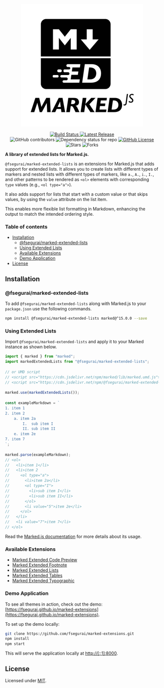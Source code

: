 <p align="center">
  <img alt="Marked Extensions Logo" src="https://raw.githubusercontent.com/fsegurai/marked-extensions/main/demo/public/marked-extensions.svg">
</p>

<p align="center">
  <a href="https://github.com/fsegurai/marked-extensions/actions/workflows/release-library.yml">
      <img src="https://github.com/fsegurai/marked-extensions/actions/workflows/release-library.yml/badge.svg"
          alt="Build Status">
  </a>
  <a href="https://www.npmjs.org/package/@fsegurai/marked-extended-lists">
      <img src="https://img.shields.io/npm/v/@fsegurai/marked-extended-lists.svg"
          alt="Latest Release">
  </a>
  <br>
  <img alt="GitHub contributors" src="https://img.shields.io/github/contributors/fsegurai/marked-extensions">
  <img alt="Dependency status for repo" src="https://img.shields.io/librariesio/github/fsegurai/marked-extensions">
  <a href="https://opensource.org/licenses/MIT">
    <img alt="GitHub License" src="https://img.shields.io/github/license/fsegurai/marked-extensions">
  </a>
  <br>
  <img alt="Stars" src="https://img.shields.io/github/stars/fsegurai/marked-extensions?style=square&labelColor=343b41"/> 
  <img alt="Forks" src="https://img.shields.io/github/forks/fsegurai/marked-extensions?style=square&labelColor=343b41"/>
</p>

**A library of extended lists for Marked.js.**

`@fsegurai/marked-extended-lists` is an extensions for Marked.js that adds support for extended lists. It allows you to
create lists with different types of markers and nested lists with different types of markers, like `a.`, `A.`, `i.`,
`I.`, and other patterns to be rendered as `<ol>` elements with corresponding `type` values (e.g., `<ol type="a">`).

It also adds support for lists that start with a custom value or that skips values, by using the `value` attribute on
the list item.

This enables more flexible list formatting in Markdown, enhancing the output to match the intended ordering style.

### Table of contents

- [Installation](#installation)
    - [@fsegurai/marked-extended-lists](#fseguraimarked-extended-lists)
    - [Using Extended Lists](#using-extended-lists)
    - [Available Extensions](#available-extensions)
    - [Demo Application](#demo-application)
- [License](#license)

## Installation

### @fsegurai/marked-extended-lists

To add `@fsegurai/marked-extended-lists` along with Marked.js to your `package.json` use the following commands.

```bash
npm install @fsegurai/marked-extended-lists marked@^15.0.0 --save
```

### Using Extended Lists

Import `@fsegurai/marked-extended-lists` and apply it to your Marked instance as shown below.

```javascript
import { marked } from "marked";
import markedExtendedLists from "@fsegurai/marked-extended-lists";

// or UMD script
// <script src="https://cdn.jsdelivr.net/npm/marked/lib/marked.umd.js"></script>
// <script src="https://cdn.jsdelivr.net/npm/@fsegurai/marked-extended-lists/lib/index.umd.js"></script>

marked.use(markedExtendedLists());

const exampleMarkdown = `
1. item 1
2. item 2
    a. item 2a
        I.  sub item I
        II. sub item II
    e. item 2e
7. item 7
`;

marked.parse(exampleMarkdown);
// <ol>
//   <li>item 1</li>
//   <li>item 2
//     <ol type="a">
//       <li>item 2a</li>
//       <ol type="I">
//         <li>sub item I</li>
//         <li>sub item II</li>
//       </ol>
//       <li value="5">item 2e</li>
//     </ol>
//   </li>
//   <li value="7">item 7</li>
// </ol>
```

Read the [Marked.js documentation](https://marked.js.org/) for more details about its usage.

### Available Extensions

- [Marked Extended Code Preview](https://github.com/fsegurai/marked-extensions/tree/main/packages/marked-extended-code-preview)
- [Marked Extended Footnote](https://github.com/fsegurai/marked-extensions/tree/main/packages/marked-extended-footnote)
- [Marked Extended Lists](https://github.com/fsegurai/marked-extensions/tree/main/packages/marked-extended-lists)
- [Marked Extended Tables](https://github.com/fsegurai/marked-extensions/tree/main/packages/marked-extended-tables)
- [Marked Extended Typographic](https://github.com/fsegurai/marked-extensions/tree/main/packages/marked-extended-typographic)

### Demo Application

To see all themes in action, check out the
demo: [https://fsegurai.github.io/marked-extensions](https://fsegurai.github.io/marked-extensions).

To set up the demo locally:

```bash
git clone https://github.com/fsegurai/marked-extensions.git
npm install
npm start
```

This will serve the application locally at [http://[::1]:8000](http://[::1]:8000).

## License

Licensed under [MIT](https://opensource.org/licenses/MIT).